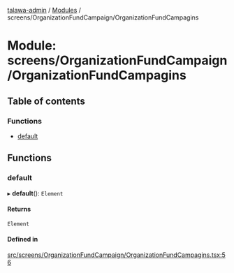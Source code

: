 [talawa-admin](../README.md) / [Modules](../modules.md) / screens/OrganizationFundCampaign/OrganizationFundCampagins

# Module: screens/OrganizationFundCampaign/OrganizationFundCampagins

## Table of contents

### Functions

- [default](screens_OrganizationFundCampaign_OrganizationFundCampagins.md#default)

## Functions

### default

▸ **default**(): `Element`

#### Returns

`Element`

#### Defined in

[src/screens/OrganizationFundCampaign/OrganizationFundCampagins.tsx:56](https://github.com/pateldivyesh1323/talawa-admin/blob/f5c4099/src/screens/OrganizationFundCampaign/OrganizationFundCampagins.tsx#L56)
